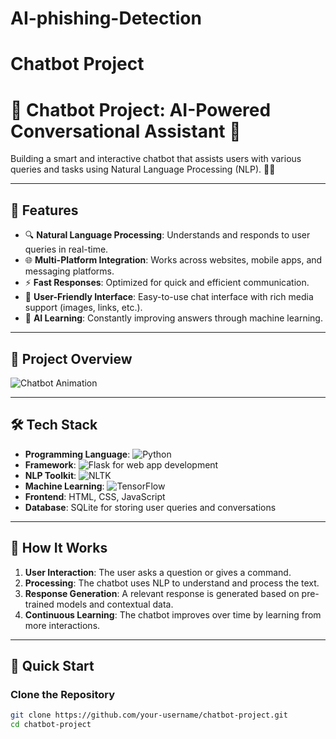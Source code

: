 # AI-phishing-Detection
# Chatbot Project

# 🤖 Chatbot Project: AI-Powered Conversational Assistant 💬

Building a smart and interactive chatbot that assists users with various queries and tasks using Natural Language Processing (NLP). 🤖✨

---

## 🌟 Features
- 🔍 **Natural Language Processing**: Understands and responds to user queries in real-time.
- 🌐 **Multi-Platform Integration**: Works across websites, mobile apps, and messaging platforms.
- ⚡ **Fast Responses**: Optimized for quick and efficient communication.
- 🤝 **User-Friendly Interface**: Easy-to-use chat interface with rich media support (images, links, etc.).
- 🧠 **AI Learning**: Constantly improving answers through machine learning.

---

## 📸 Project Overview
![Chatbot Animation](https://media.giphy.com/media/3o6Zt5zH6gU2fJ5v6k/giphy.gif)

---

## 🛠️ Tech Stack
- **Programming Language**: ![Python](https://img.shields.io/badge/Python-3776AB?style=flat&logo=python&logoColor=white)
- **Framework**: ![Flask](https://img.shields.io/badge/Flask-000000?style=flat&logo=flask&logoColor=white) for web app development
- **NLP Toolkit**: ![NLTK](https://img.shields.io/badge/NLTK-000000?style=flat&logo=nltk&logoColor=white)
- **Machine Learning**: ![TensorFlow](https://img.shields.io/badge/TensorFlow-FF6F00?style=flat&logo=tensorflow&logoColor=white)
- **Frontend**: HTML, CSS, JavaScript
- **Database**: SQLite for storing user queries and conversations

---

## 🎉 How It Works
1. **User Interaction**: The user asks a question or gives a command.
2. **Processing**: The chatbot uses NLP to understand and process the text.
3. **Response Generation**: A relevant response is generated based on pre-trained models and contextual data.
4. **Continuous Learning**: The chatbot improves over time by learning from more interactions.

---

## 🚀 Quick Start

### Clone the Repository
```bash
git clone https://github.com/your-username/chatbot-project.git
cd chatbot-project
